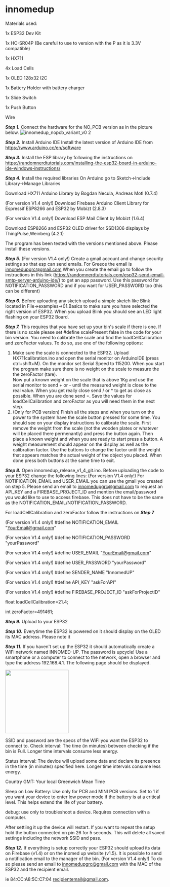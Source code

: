 # innomedup

Materials used:
 
 1x ESP32 Dev Kit 
 
 1x HC-SR04P (Be careful to use to version with the P as it is 3.3V compatible) 
 
 1x HX711 
 
 4x Load Cells 
 
 1x OLED 128x32 I2C 
 
 1x Battery Holder with battery charger 
 
 1x Slide Switch  
 
 1x Push Button 
 
 Wire 

***Step 1.*** Connect the hardware for the NO_PCB version as in the picture below. 
![innomedup_nopcb_variant_v0 2](https://user-images.githubusercontent.com/37118897/153802363-54a3113d-c0b0-47d4-bd40-260771c730d4.jpg)

***Step 2.*** Install Arduino IDE
Install the latest version of Arduino IDE from
https://www.arduino.cc/en/software

***Step 3.*** Install the ESP library by following the instructions on 
https://randomnerdtutorials.com/installing-the-esp32-board-in-arduino-ide-windows-instructions/

***Step 4.*** Install the required libraries
On Arduino go to Sketch->Include Library->Manage Libraries

Download HX711 Arduino Library by Bogdan Necula, Andreas Motl (0.7.4)

(For version V1.4 only!) Download Firebase Arduino Client Library for Espressif ESP8266 and ESP32 by Mobizt (2.8.3)

(For version V1.4 only!) Download ESP Mail Client by Mobizt (1.6.4)

Download ESP8266 and ESP32 OLED driver for SSD1306 displays by ThingPulse,Weinberg (4.2.1)


The program has been tested with the versions mentioned above. Please install these versions. 

***Step 5.*** (For version V1.4 only!)  Create a gmail account and change security settings so that esp can send emails.
For Greece the email is innomedupgrc@gmail.com
When you create the email go to follow the instructions in this link (https://randomnerdtutorials.com/esp32-send-email-smtp-server-arduino-ide/) to get an app password.
Use this password for NOTIFICATION_PASSWORD and if you want for USER_PASSWORD too (this can be different)

***Step 6.*** Before uploading any sketch upload a simple sketch like Blink located in File->examples->01.Basics to make sure you have selected the right version of ESP32.
When you upload Blink you should see an LED light flashing on your ESP32 Board.

***Step 7.*** This requires that you have set up your bin's scale if there is one. If there is no scale please set #define scalePresent false in the code for your bin version. You need to calibrate the scale and find the loadCellCalibration and zeroFactor values.
To do so, use one of the following options:
1) Make sure the scale is connected to the ESP32. Upload HX711calibration.ino and open the serial monitor on ArduinoIDE (press ctrl+shift+M).
On the monitor set Serial Speed to 115200. When you start the program make sure there is no weight on the scale to measure the the zeroFactor (tare).\
Now put a known weight on the scale that is above 1Kg and use the serial monitor to send + or - until the measured weight is close to the real value.
When you get really close send / or * to get as close as possible. When you are done send =. Save the values for loadCellCalibration and zeroFactor as you will need them in the next step.
2) (Only for PCB version) Finish all the steps and when you turn on the power to the system have the scale button pressed for some time. You should see on your display instructions to calibrate the scale.
First remove the weight from the scale (not the wooden plates or whatever will be placed there permenantly) and press the button again.
Then place a known weight and when you are ready to start press a button. 
A weight measurement should appear on the display as well as the calibration factor. Use the buttons to change the factor until the weight that appears matches the actual weight of the object you placed. 
When done press both buttons at the same time to exit. 
 
***Step 8.*** Open innomedup_release_v1_4_git.ino. Before uploading the code to your ESP32 change the following lines:
(For version V1.4 only!) For NOTIFICATION_EMAIL and USER_EMAIL you can use the gmail you created on step 5. Please send an email to innomedupgrc@gmail.com to request an API_KEY and a FIREBASE_PROJECT_ID and mention the email/password you would like to use to access firebase. This does not have to be the same as the NOTIFICATION_EMAIL/NOTIFICATION_PASSWORD.

For loadCellCalibration and zeroFactor follow the instructions on ***Step 7***

(For version V1.4 only!) #define NOTIFICATION_EMAIL "YourEmail@gmail.com"

(For version V1.4 only!) #define NOTIFICATION_PASSWORD "yourPassword"

(For version V1.4 only!) #define USER_EMAIL "YourEmail@gmail.com"

(For version V1.4 only!) #define USER_PASSWORD "yourPassword"

(For version V1.4 only!) #define SENDER_NAME "InnomedUP"

(For version V1.4 only!) #define API_KEY  "askForAPI"

(For version V1.4 only!) #define FIREBASE_PROJECT_ID "askForProjectID"

float loadCellCalibration=21.4;

int zeroFactor=491461;



***Step 9.*** Upload to your ESP32

***Step 10.*** Everytime the ESP32 is powered on it should display on the OLED its MAC address. Please note it

***Step 11.*** If you haven't set up the ESP32 it should automatically create a WiFi network named INNOMED-UP. The password is upcycle!
Use a smartphone or a computer to connect to the network, open a browser and type the address 192.168.4.1. The following page should be displayed.

<img src="https://user-images.githubusercontent.com/37118897/153802616-93ade98d-1aa2-4c42-b077-749abd6f4c40.jpg" width="200">

SSID and password are the specs of the WiFi you want the ESP32 to connect to.
Check interval: The time (in minutes) between checking if the bin is Full. Longer time intervals consume less energy.

Status interval: The device will upload some data and declare its presence in the time (in minutes) specified here. Longer time intervals consume less energy. 

Country GMT: Your local Greenwich Mean Time

Sleep on Low Battery: Use only for PCB and MINI PCB versions.
Set to 1 if you want your device to enter low power mode if the battery is at a critical level. This helps extend the life of your battery.

debug: use only to troubleshoot a device. Requires connection with a computer. 

After settiing it up the device will restart. If you want to repeat the setup hold the button connected on pin 26 for 5 seconds.
This will delete all saved settings including the network SSID and pass. 

***Step 12.*** If everything is setup correctly your ESP32 should upload its data on Firebase (v1.4) or on the inomed up website (v1.5).
It is possible to send a notification email to the manager of the bin.
(For version V1.4 only!) To do so please send an email to innomedupgrc@gmail.com with the MAC of the ESP32 and the recipient email.

ie 84:CC:A8:5C:C7:04 recipientemail@gmail.com.

